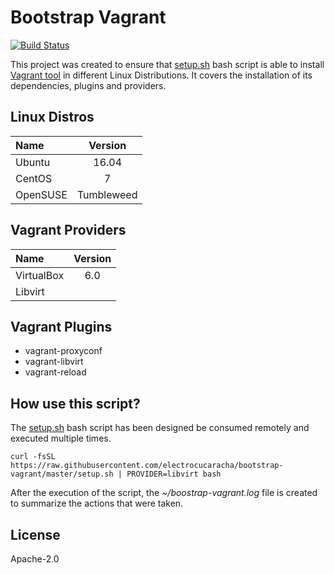 # Bootstrap Vagrant
[![Build Status](https://travis-ci.org/electrocucaracha/bootstrap-vagrant.png)](https://travis-ci.org/electrocucaracha/bootstrap-vagrant)

This project was created to ensure that [setup.sh](setup.sh)
bash script is able to install [Vagrant tool][1] in different Linux
Distributions. It covers the installation of its dependencies, plugins
and providers.

## Linux Distros

| Name     | Version    |
|:---------|:----------:|
| Ubuntu   | 16.04      |
| CentOS   | 7          |
| OpenSUSE | Tumbleweed |

## Vagrant Providers

| Name       | Version |
|:-----------|:-------:|
| VirtualBox | 6.0     |
| Libvirt    |         |

## Vagrant Plugins

* vagrant-proxyconf
* vagrant-libvirt
* vagrant-reload

## How use this script?

The [setup.sh](setup.sh) bash script has been designed be consumed
remotely and executed multiple times.

    curl -fsSL https://raw.githubusercontent.com/electrocucaracha/bootstrap-vagrant/master/setup.sh | PROVIDER=libvirt bash

After the execution of the script, the *~/boostrap-vagrant.log* file is
created to summarize the actions that were taken.

## License

Apache-2.0

[1]: https://www.vagrantup.com/
